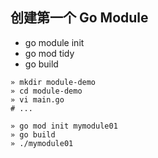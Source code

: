 ## 创建第一个 Go Module

- go module init
- go mod tidy
- go build

```shell
» mkdir module-demo
» cd module-demo
» vi main.go
# ...

» go mod init mymodule01
» go build
» ./mymodule01
```
